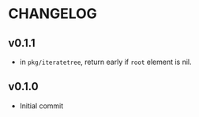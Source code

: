 # CHANGELOG

## v0.1.1

- in `pkg/iteratetree`, return early if `root` element is nil.

## v0.1.0

- Initial commit

